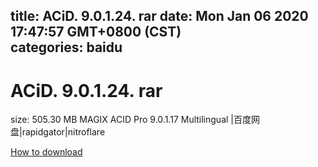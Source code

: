 
title: ACiD. 9.0.1.24. rar
date: Mon Jan 06 2020 17:47:57 GMT+0800 (CST)    
categories: baidu
---

# ACiD. 9.0.1.24. rar
size: 505.30 MB
 MAGIX ACID Pro 9.0.1.17 Multilingual |百度网盘|rapidgator|nitroflare
 

[How to download](https://bpcam.bemobtrk.com/go/2ceec3aa-1ca2-46d6-b9ff-aaa5c184517c?jno=3641)